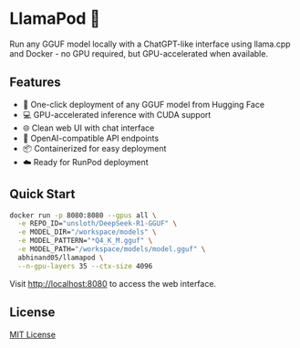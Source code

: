 # LlamaPod 🦙

Run any GGUF model locally with a ChatGPT-like interface using llama.cpp and Docker - no GPU required, but GPU-accelerated when available.

## Features
- 🚀 One-click deployment of any GGUF model from Hugging Face
- 💻 GPU-accelerated inference with CUDA support
- 🌐 Clean web UI with chat interface
- 🔌 OpenAI-compatible API endpoints
- 📦 Containerized for easy deployment
- ☁️ Ready for RunPod deployment

## Quick Start
```bash
docker run -p 8080:8080 --gpus all \
  -e REPO_ID="unsloth/DeepSeek-R1-GGUF" \
  -e MODEL_DIR="/workspace/models" \
  -e MODEL_PATTERN="*Q4_K_M.gguf" \
  -e MODEL_PATH="/workspace/models/model.gguf" \
  abhinand05/llamapod \
  --n-gpu-layers 35 --ctx-size 4096
```

Visit [http://localhost:8080](http://localhost:8080) to access the web interface.

## License

[MIT License](https://mit-license.org/)
